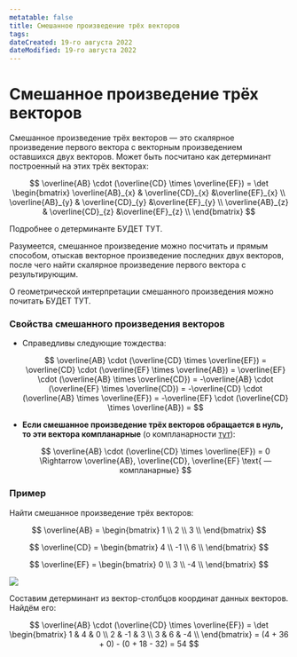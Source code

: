 ```yaml
---
metatable: false
title: Смешанное произведение трёх векторов
tags:
dateCreated: 19-го августа 2022
dateModified: 19-го августа 2022
---
```

# Смешанное произведение трёх векторов

Смешанное произведение трёх векторов — это скалярное произведение первого вектора с векторным произведением оставшихся двух векторов. Может быть посчитано как детерминант построенный на этих трёх векторах:

$$
\overline{AB} \cdot (\overline{CD} \times \overline{EF}) = \det \begin{bmatrix}
\overline{AB}_{x} & \overline{CD}_{x} &\overline{EF}_{x} \\ 
\overline{AB}_{y} & \overline{CD}_{y} &\overline{EF}_{y} \\ 
\overline{AB}_{z} & \overline{CD}_{z} &\overline{EF}_{z} \\ 
\end{bmatrix}
$$

Подробнее о детерминанте БУДЕТ ТУТ.

Разумеется, смешанное произведение можно посчитать и прямым способом, отыскав векторное произведение последних двух векторов, после чего найти скалярное произведение первого вектора с результирующим.

О геометрической интерпретации смешанного произведения можно почитать БУДЕТ ТУТ.

### Свойства смешанного произведения векторов

- Справедливы следующие тождества:
  
  $$
 \overline{AB} \cdot (\overline{CD} \times \overline{EF}) =
 \overline{CD} \cdot (\overline{EF} \times \overline{AB}) =
 \overline{EF} \cdot (\overline{AB} \times \overline{CD}) =
 -\overline{AB} \cdot (\overline{EF} \times \overline{CD}) =
 -\overline{CD} \cdot (\overline{AB} \times \overline{EF}) =
 -\overline{EF} \cdot (\overline{CD} \times \overline{AB}) =
 $$

- **Если смешанное произведение трёх векторов обращается в нуль, то эти вектора компланарные** (о компланарности [тут](%D0%9A%D0%BE%D0%BC%D0%BF%D0%BB%D0%B0%D0%BD%D0%B0%D1%80%D0%BD%D0%BE%D1%81%D1%82%D1%8C%20%D0%B2%D0%B5%D0%BA%D1%82%D0%BE%D1%80%D0%BE%D0%B2.md)):
  
  $$
 \overline{AB} \cdot (\overline{CD} \times \overline{EF}) = 0 \Rightarrow \overline{AB}, \overline{CD}, \overline{EF} \text{ — компланарные}
 $$

### Пример

Найти смешанное произведение трёх векторов:

$$
\overline{AB} = \begin{bmatrix}
1 \\ 
2 \\ 
3 \\ 
\end{bmatrix}
$$

$$
\overline{CD} = \begin{bmatrix}
4 \\ 
-1 \\ 
6 \\ 
\end{bmatrix}
$$

$$
\overline{EF} = \begin{bmatrix}
0 \\ 
3 \\ 
-4 \\ 
\end{bmatrix}
$$

![](https://imgur.com/8pUwV0q.png)

Составим детерминант из вектор-столбцов координат данных векторов. Найдём его:

$$
\overline{AB} \cdot (\overline{CD} \times \overline{EF}) = \det \begin{bmatrix}
1 & 4 & 0 \\ 
2 & -1 & 3 \\ 
3 & 6 & -4 \\ 
\end{bmatrix} = (4 + 36 + 0) - (0 + 18 - 32) = 54
$$
